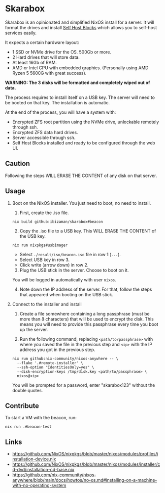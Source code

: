 # Skarabox

Skarabox is an opinionated and simplified NixOS install for a server. It will format the drives and
install [Self Host Blocks][SHB] which allows you to self-host services easily.

[SHB]: https://github.com/ibizaman/selfhostblocks

It expects a certain hardware layout:
- 1 SSD or NVMe drive for the OS. 500Gb or more.
- 2 Hard drives that will store data.
- At least 16Gb of RAM.
- AMD or Intel CPU with embedded graphics. (Personally using AMD Ryzen 5 5600G with great success).

**WARNING: The 3 disks will be formatted and completely wiped out of data.**

The process requires to install itself on a USB key.
The server will need to be booted on that key.
The installation is automatic.

At the end of the process, you will have a system with:
- Encrypted ZFS root partition using the NVMe drive, unlockable remotely through ssh.
- Encrypted ZFS data hard drives.
- Server accessible through ssh.
- Self Host Blocks installed and ready to be configured through the web UI.

## Caution

Following the steps WILL ERASE THE CONTENT of any disk on that server.

## Usage

1. Boot on the NixOS installer. You just need to boot, no need to install.

   1. First, create the .iso file.

   ```
   nix build github:ibizaman/skarabox#beacon
   ```

   2. Copy the .iso file to a USB key. This WILL ERASE THE CONTENT of the USB key.

   ```
   nix run nixpkgs#usbimager
   ```

   - Select `./result/iso/beacon.iso` file in row 1 (`...`).
   - Select USB key in row 3.
   - Click write (arrow down) in row 2.

   3. Plug the USB stick in the server. Choose to boot on it.

   You will be logged in automatically with user `nixos`.

   4. Note down the IP address of the server. For that, follow the steps that appeared when booting
      on the USB stick.

2. Connect to the installer and install

   1. Create a file somewhere containing a long passphrase (must be more than 8 characters) that
      will be used to encrypt the disk. This means you will need to provide this passphrase every
      time you boot up the server.

   2. Run the following command, replacing `<path/to/passphrase>` with where you saved the file in
      the previous step and `<ip>` with the IP address you got in the previous step.

   ```
   nix run github:nix-community/nixos-anywhere -- \
     --flake '.#remote-installer' \
     --ssh-option "IdentitiesOnly=yes" \
     --disk-encryption-keys /tmp/disk.key <path/to/passphrase> \
     nixos@<ip>
   ```

   You will be prompted for a password, enter "skarabox123" without the double quotes.

## Contribute

To start a VM with the beacon, run:

```
nix run .#beacon-test
```

## Links

- https://github.com/NixOS/nixpkgs/blob/master/nixos/modules/profiles/installation-device.nix
- https://github.com/NixOS/nixpkgs/blob/master/nixos/modules/installer/cd-dvd/installation-cd-base.nix
- https://github.com/nix-community/nixos-anywhere/blob/main/docs/howtos/no-os.md#installing-on-a-machine-with-no-operating-system
